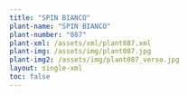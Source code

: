 ```yaml
---
title: "SPIN BIANCO"
plant-name: "SPIN BIANCO"
plant-number: "087"
plant-xml: /assets/xml/plant087.xml
plant-img: /assets/img/plant087.jpg
plant-img2: /assets/img/plant087_verso.jpg
layout: single-xml
toc: false
---
```

